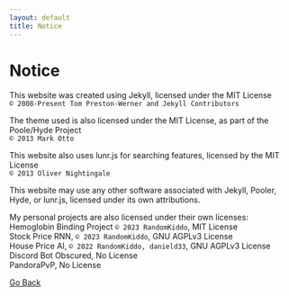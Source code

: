 ```yaml
---
layout: default
title: Notice
---
```


# Notice

This website was created using Jekyll, licensed under the MIT License <br>
`© 2008-Present Tom Preston-Werner and Jekyll Contributors`

The theme used is also licensed under the MIT License, as part of the Poole/Hyde Project <br>
`© 2013 Mark Otto`

This website also uses lunr.js for searching features, licensed by the MIT License <br>
`© 2013 Oliver Nightingale`

This website may use any other software associated with Jekyll, Pooler, Hyde, or lunr.js, licensed under its own attributions.

My personal projects are also licensed under their own licenses: <br>
Hemoglobin Binding Project `© 2023 RandomKiddo`, MIT License <br>
Stock Price RNN, `© 2023 RandomKiddo`, GNU AGPLv3 License <br>
House Price AI, `© 2022 RandomKiddo, danield33`, GNU AGPLv3 License <br>
Discord Bot Obscured, No License <br>
PandoraPvP, No License

[Go Back](/index.html)

